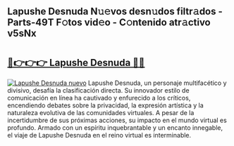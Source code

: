 ## Lapushe Desnuda N𝚞𝚎vos desn𝚞dos filtr𝚊dos - Parts-49T F𝚘tos vid𝚎o - C𝚘ntenido atr𝚊ctivo v5sNx

# <h2><a href="http://mb5dym.tromn.icu/?c=Lapushe+Desnuda">🔗👉👉👉 Lapushe Desnuda 🔗🔗</a></h2>

[![Lapushe Desnuda nuevo](https://i.imgur.com/pEAQMta.gif)](http://mb5dym.tromn.icu/?c=Lapushe+Desnuda)
Lapushe Desnuda, un personaje multifacético y divisivo, desafía la clasificación directa. Su innovador estilo de comunicación en línea ha cautivado y enfurecido a los críticos, encendiendo debates sobre la privacidad, la expresión artística y la naturaleza evolutiva de las comunidades virtuales. A pesar de la incertidumbre de sus próximas acciones, su impacto en el mundo virtual es profundo. Armado con un espíritu inquebrantable y un encanto innegable, el viaje de Lapushe Desnuda en el reino virtual es interminable.
